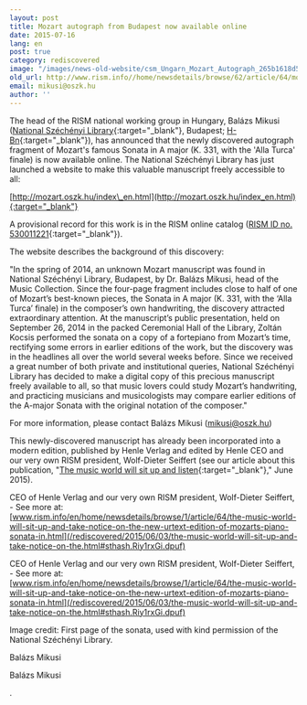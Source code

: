 ```yaml
---
layout: post
title: Mozart autograph from Budapest now available online
date: 2015-07-16
lang: en
post: true
category: rediscovered
image: "/images/news-old-website/csm_Ungarn_Mozart_Autograph_265b1618d5.png"
old_url: http://www.rism.info//home/newsdetails/browse/62/article/64/mozart-autograph-from-budapest-now-available-online.html
email: mikusi@oszk.hu
author: ''
---
```



The head of the RISM national working group in Hungary, Balázs Mikusi ([National Széchényi Library](http://regi.oszk.hu/index_en.htm){:target="_blank"}, Budapest; [H-Bn](https://opac.rism.info/search?View=rism&siglum=H-Bn){:target="_blank"}), has announced that the newly discovered autograph fragment of Mozart's famous Sonata in A major (K. 331, with the 'Alla Turca' finale) is now available online. The National Széchényi Library has just launched a website to make this valuable manuscript freely accessible to all:

[http://mozart.oszk.hu/index\_en.html](http://mozart.oszk.hu/index_en.html){:target="_blank"}

A provisional record for this work is in the RISM online catalog ([RISM ID no. 530011221](https://opac.rism.info/search?id=530011221){:target="_blank"}).

The website describes the background of this discovery:

"In the spring of 2014, an unknown Mozart manuscript was found in National Széchényi Library, Budapest, by Dr. Balázs Mikusi, head of the Music Collection. Since the four-page fragment includes close to half of one of Mozart’s best-known pieces, the Sonata in A major (K. 331, with the ‘Alla Turca’ finale) in the composer’s own handwriting, the discovery attracted extraordinary attention. At the manuscript’s public presentation, held on September 26, 2014 in the packed Ceremonial Hall of the Library, Zoltán Kocsis performed the sonata on a copy of a fortepiano from Mozart’s time, rectifying some errors in earlier editions of the work, but the discovery was in the headlines all over the world several weeks before. Since we received a great number of both private and institutional queries, National Széchényi Library has decided to make a digital copy of this precious manuscript freely available to all, so that music lovers could study Mozart’s handwriting, and practicing musicians and musicologists may compare earlier editions of the A-major Sonata with the original notation of the composer."

For more information, please contact Balázs Mikusi ([mikusi@oszk.hu](mailto:mikusi@oszk.hu))

This newly-discovered manuscript has already been incorporated into a modern edition, published by Henle Verlag and edited by Henle CEO and our very own RISM president, Wolf-Dieter Seiffert (see our article about this publication, "[The music world will sit up and listen](/rediscovered/2015/06/03/the-music-world-will-sit-up-and-take-notice-on-the.html){:target="_blank"}," June 2015).

CEO of Henle Verlag and our very own RISM president, Wolf-Dieter Seiffert, - See more at: [www.rism.info/en/home/newsdetails/browse/1/article/64/the-music-world-will-sit-up-and-take-notice-on-the-new-urtext-edition-of-mozarts-piano-sonata-in.html](/rediscovered/2015/06/03/the-music-world-will-sit-up-and-take-notice-on-the.html#sthash.Riy1rxGi.dpuf)

CEO of Henle Verlag and our very own RISM president, Wolf-Dieter Seiffert, - See more at: [www.rism.info/en/home/newsdetails/browse/1/article/64/the-music-world-will-sit-up-and-take-notice-on-the-new-urtext-edition-of-mozarts-piano-sonata-in.html](/rediscovered/2015/06/03/the-music-world-will-sit-up-and-take-notice-on-the.html#sthash.Riy1rxGi.dpuf)





Image credit: First page of the sonata, used with kind permission of the National Széchényi Library.

Balázs Mikusi

Balázs Mikusi

.



<script type="text/javascript">var switchTo5x=true;</script><script type="text/javascript" src="http://w.sharethis.com/button/buttons.js"></script><script type="text/javascript">stLight.options({publisher: "9b601438-1ce1-49d8-bfd7-9cff5df54c17", doNotHash: false, doNotCopy: false, hashAddressBar: false});</script>